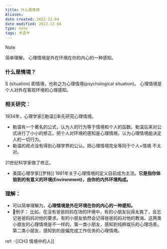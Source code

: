 ```yaml
---
title: 什么是情境
Aliases: 
date created: 2022-12-04
date modified: 2022-12-04
type: note
tags: 术语卡
---
```


> [!NOTE]
> 简单理解， 心理情境是外在环境在你的内心的一种感知。

### 什么是情境？ 
S (situation) 即情境，也称之为心理情境(psychological situation)。  心理情境是个人对外在客观环境的心理感知。

### 相关研究：
1934年，心理学家[[勒温]]率先研究心理情境。
-  勒温有一个著名的公式，认为人的行为等于情境和个人的函数。勒温后来对公式进行了小小的修正。把个人对环境的感知是心理情境，认为心理情境能决定人的一切行为。
-   勒温的观点没有得到心理学界的公认。把心理情境完全等同于个人+情境 不太对。

21世纪科学家做了修正。
-   美国心理学家[[罗特]] 1981年关于心理情境的定义目前成为主流。**它是指你体验到的有意义的环境(Environment)，由你的内外环境构成。**

### 理解：
- 可以简单理解为，**心理情境是外在环境在你的内心的一种感知。**
-  🍐例子： 比如，在没有爸爸妈妈在场的环境中，有的小朋友玩得太爽了，会忘记爸爸妈妈对他的要求。有的小朋友依然会记得爸爸妈妈对他的教诲。这两类小朋友的心理情境是不一样的。第一类小朋友，感知到纯粹娱乐的心理场景。第二类小朋友，感知到的是偏完成工作任务的心理情境。


ref:
-[[CH3 情境中的人]]